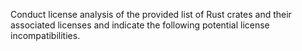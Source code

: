 Conduct license analysis of the provided list of Rust crates and their associated licenses and indicate the following potential license incompatibilities.
